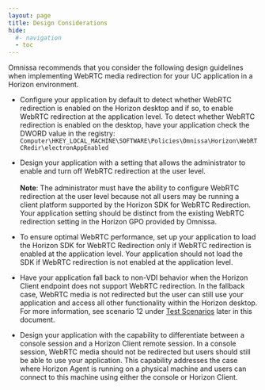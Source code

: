 ```yaml
---
layout: page
title: Design Considerations
hide:
  #- navigation
  - toc
---
```


Omnissa recommends that you consider the following design guidelines when implementing WebRTC media redirection for your UC application in a Horizon environment.

- Configure your application by default to detect whether WebRTC redirection is enabled on the Horizon desktop and if so, to enable WebRTC redirection at the application level. To detect whether WebRTC redirection is enabled on the desktop, have your application check the DWORD value in the registry: 
  `Computer\HKEY_LOCAL_MACHINE\SOFTWARE\Policies\Omnissa\Horizon\WebRTCRedir\electronAppEnabled`

- Design your application with a setting that allows the administrator to enable and turn off WebRTC redirection at the user level.<br><br>
**Note**: The administrator must have the ability to configure WebRTC redirection at the user level because not all users may be running a client platform supported by the Horizon SDK for WebRTC Redirection. Your application setting should be distinct from the existing WebRTC redirection setting in the Horizon GPO provided by Omnissa.

- To ensure optimal WebRTC performance, set up your application to load the Horizon SDK for WebRTC Redirection only if WebRTC redirection is enabled at the application level. Your application should not load the SDK if WebRTC redirection is not enabled at the application level.

- Have your application fall back to non-VDI behavior when the Horizon Client endpoint does not support WebRTC redirection. In the fallback case, WebRTC media is not redirected but the user can still use your application and access all other functionality within the Horizon desktop. For more information, see scenario 12 under [Test Scenarios](test-scenarios.md) later in this document.

- Design your application with the capability to differentiate between a console session and a Horizon Client remote session. In a console session, WebRTC media should not be redirected but users should still be able to use your application. This capability addresses the case where Horizon Agent is running on a physical machine and users can connect to this machine using either the console or Horizon Client.


